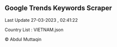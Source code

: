 

## Google Trends Keywords Scraper 
 
Last Update 27-03-2023 , 02:41:22

Country List :
VIETNAM.json



© Abdul Muttaqin 
